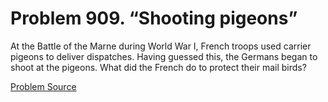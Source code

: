 # Problem 909. “Shooting pigeons”

At the Battle of the Marne during World War I, French troops used carrier pigeons to deliver dispatches. Having guessed this, the Germans began to shoot at the pigeons. What did the French do to protect their mail birds?

[Problem Source](https://www.trizland.ru/tasks/5456/)